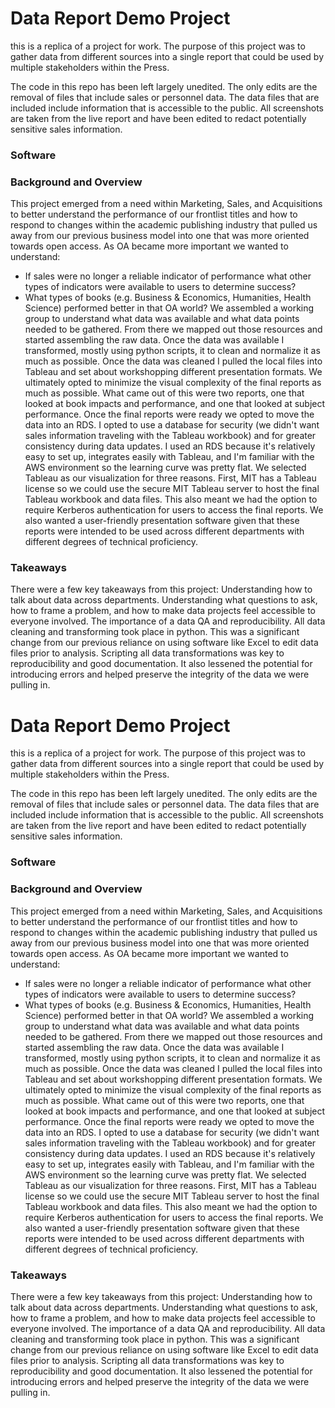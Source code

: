 # Data Report Demo Project

this is a replica of a project for work. The purpose of this project was to gather data from different sources into a single report that could be used by multiple stakeholders within the Press.

The code in this repo has been left largely unedited. The only edits are the removal of files that include sales or personnel data. The data files that are included include information that is accessible to the public. All screenshots are taken from the live report and have been edited to redact potentially sensitive sales information.

### Software

### Background and Overview
This project emerged from a need within Marketing, Sales, and Acquisitions to better understand the performance of our frontlist titles and how to respond to changes within the academic publishing industry that pulled us away from our previous business model into one that was more oriented towards open access. As OA became more important we wanted to understand:
- If sales were no longer a reliable indicator of performance what other types of indicators were available to users to determine success?
- What types of books (e.g. Business & Economics, Humanities, Health Science) performed better in that OA world?
We assembled a working group to understand what data was available and what data points needed to be gathered. From there we mapped out those resources and started assembling the raw data.
 Once the data was available I transformed, mostly using python scripts, it to clean and normalize it as much as possible. Once the data was cleaned I pulled the local files into Tableau and set about workshopping different presentation formats. We ultimately opted to minimize the visual complexity of the final reports as much as possible. What came out of this were two reports, one that looked at book impacts and performance, and one that looked at subject performance.
Once the final reports were ready we opted to move the data into an RDS. I opted to use a database for security (we didn't want sales information traveling with the Tableau workbook) and for greater consistency during data updates. I used an RDS because it's relatively easy to set up, integrates easily with Tableau, and I'm familiar with the AWS environment so the learning curve was pretty flat. We selected Tableau as our visualization for three reasons. First, MIT has a Tableau license so we could use the secure MIT Tableau server to host the final Tableau workbook and data files. This also meant we had the option to require Kerberos authentication for users to access the final reports. We also wanted a user-friendly presentation software given that these reports were intended to be used across different departments with different degrees of technical proficiency.


### Takeaways
There were a few key takeaways from this project:
Understanding how to talk about data across departments. Understanding what questions to ask, how to frame a problem, and how to make data projects feel accessible to everyone involved. 
The importance of a data QA and reproducibility. All data cleaning and transforming took place in python. This was a significant change from our previous reliance on using software like Excel to edit data files prior to analysis. Scripting all data transformations was key to reproducibility and good documentation. It also lessened the potential for introducing errors and helped preserve the integrity of the data we were pulling in. 



# Data Report Demo Project

this is a replica of a project for work. The purpose of this project was to gather data from different sources into a single report that could be used by multiple stakeholders within the Press.

The code in this repo has been left largely unedited. The only edits are the removal of files that include sales or personnel data. The data files that are included include information that is accessible to the public. All screenshots are taken from the live report and have been edited to redact potentially sensitive sales information.

### Software

### Background and Overview
This project emerged from a need within Marketing, Sales, and Acquisitions to better understand the performance of our frontlist titles and how to respond to changes within the academic publishing industry that pulled us away from our previous business model into one that was more oriented towards open access. As OA became more important we wanted to understand:
- If sales were no longer a reliable indicator of performance what other types of indicators were available to users to determine success?
- What types of books (e.g. Business & Economics, Humanities, Health Science) performed better in that OA world?
We assembled a working group to understand what data was available and what data points needed to be gathered. From there we mapped out those resources and started assembling the raw data.
 Once the data was available I transformed, mostly using python scripts, it to clean and normalize it as much as possible. Once the data was cleaned I pulled the local files into Tableau and set about workshopping different presentation formats. We ultimately opted to minimize the visual complexity of the final reports as much as possible. What came out of this were two reports, one that looked at book impacts and performance, and one that looked at subject performance.
Once the final reports were ready we opted to move the data into an RDS. I opted to use a database for security (we didn't want sales information traveling with the Tableau workbook) and for greater consistency during data updates. I used an RDS because it's relatively easy to set up, integrates easily with Tableau, and I'm familiar with the AWS environment so the learning curve was pretty flat. We selected Tableau as our visualization for three reasons. First, MIT has a Tableau license so we could use the secure MIT Tableau server to host the final Tableau workbook and data files. This also meant we had the option to require Kerberos authentication for users to access the final reports. We also wanted a user-friendly presentation software given that these reports were intended to be used across different departments with different degrees of technical proficiency.


### Takeaways
There were a few key takeaways from this project:
Understanding how to talk about data across departments. Understanding what questions to ask, how to frame a problem, and how to make data projects feel accessible to everyone involved. 
The importance of a data QA and reproducibility. All data cleaning and transforming took place in python. This was a significant change from our previous reliance on using software like Excel to edit data files prior to analysis. Scripting all data transformations was key to reproducibility and good documentation. It also lessened the potential for introducing errors and helped preserve the integrity of the data we were pulling in. 




